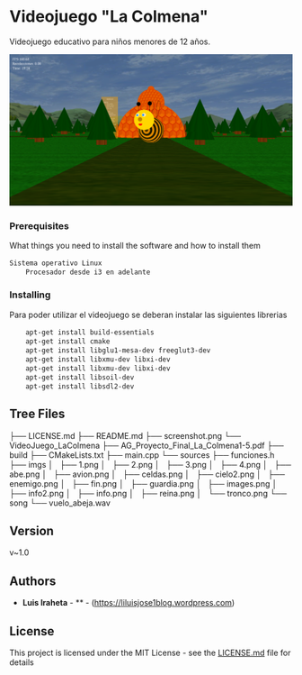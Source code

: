 # Videojuego "La Colmena"

Videojuego educativo para niños menores de 12 años.

![alt text](screenshot.png)


### Prerequisites

What things you need to install the software and how to install them

```
Sistema operativo Linux
	Procesador desde i3 en adelante 
```

### Installing

Para poder utilizar el videojuego se deberan instalar las siguientes librerias


```
	apt-get install build-essentials
	apt-get install cmake
	apt-get install libglu1-mesa-dev freeglut3-dev
	apt-get install libxmu-dev libxi-dev
	apt-get install libxmu-dev libxi-dev
	apt-get install libsoil-dev
	apt-get install libsdl2-dev
```

## Tree Files
├── LICENSE.md
├── README.md
├── screenshot.png
└── VideoJuego_LaColmena
    ├── AG_Proyecto_Final_La_Colmena1-5.pdf
    ├── build
    ├── CMakeLists.txt
    ├── main.cpp
    └── sources
        ├── funciones.h
        ├── imgs
        │   ├── 1.png
        │   ├── 2.png
        │   ├── 3.png
        │   ├── 4.png
        │   ├── abe.png
        │   ├── avion.png
        │   ├── celdas.png
        │   ├── cielo2.png
        │   ├── enemigo.png
        │   ├── fin.png
        │   ├── guardia.png
        │   ├── images.png
        │   ├── info2.png
        │   ├── info.png
        │   ├── reina.png
        │   └── tronco.png
        └── song
            └── vuelo_abeja.wav

## Version

v~1.0

## Authors

* **Luis Iraheta** - **  - (https://liluisjose1blog.wordpress.com)


## License

This project is licensed under the MIT License - see the [LICENSE.md](LICENSE.md) file for details

